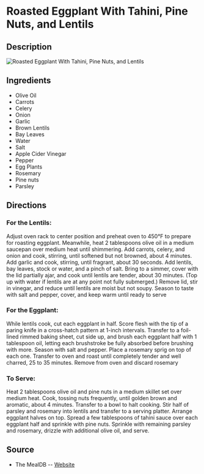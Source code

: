 # Roasted Eggplant With Tahini, Pine Nuts, and Lentils

## Description
![Roasted Eggplant With Tahini, Pine Nuts, and Lentils](https://www.themealdb.com/images/media/meals/ysqrus1487425681.jpg "Roasted Eggplant With Tahini, Pine Nuts, and Lentils")

## Ingredients
- Olive Oil
- Carrots
- Celery
- Onion
- Garlic
- Brown Lentils
- Bay Leaves
- Water
- Salt
- Apple Cider Vinegar
- Pepper
- Egg Plants
- Rosemary
- Pine nuts
- Parsley

## Directions

### For the Lentils: 
Adjust oven rack to center position and preheat oven to 450°F to prepare for roasting eggplant. Meanwhile, heat 2 tablespoons olive oil in a medium saucepan over medium heat until shimmering. Add carrots, celery, and onion and cook, stirring, until softened but not browned, about 4 minutes. Add garlic and cook, stirring, until fragrant, about 30 seconds. Add lentils, bay leaves, stock or water, and a pinch of salt. Bring to a simmer, cover with the lid partially ajar, and cook until lentils are tender, about 30 minutes. (Top up with water if lentils are at any point not fully submerged.) Remove lid, stir in vinegar, and reduce until lentils are moist but not soupy. Season to taste with salt and pepper, cover, and keep warm until ready to serve

### For the Eggplant: 
While lentils cook, cut each eggplant in half. Score flesh with the tip of a paring knife in a cross-hatch pattern at 1-inch intervals. Transfer to a foil-lined rimmed baking sheet, cut side up, and brush each eggplant half with 1 tablespoon oil, letting each brushstroke be fully absorbed before brushing with more. Season with salt and pepper. Place a rosemary sprig on top of each one. Transfer to oven and roast until completely tender and well charred, 25 to 35 minutes. Remove from oven and discard rosemary

### To Serve: 
Heat 2 tablespoons olive oil and pine nuts in a medium skillet set over medium heat. Cook, tossing nuts frequently, until golden brown and aromatic, about 4 minutes. Transfer to a bowl to halt cooking. Stir half of parsley and rosemary into lentils and transfer to a serving platter. Arrange eggplant halves on top. Spread a few tablespoons of tahini sauce over each eggplant half and sprinkle with pine nuts. Sprinkle with remaining parsley and rosemary, drizzle with additional olive oil, and serve.

## Source

- The MealDB -- [Website](https://themealdb.com/)
